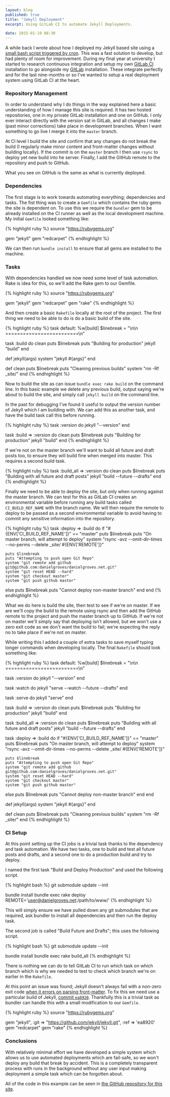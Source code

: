 ```yaml
---
layout: blog
published: true
title: "Jekyll Deployment"
excerpt: Using GitLab CI to automate Jekyll Deployments.

date: 2015-01-19 08:30
---
```


A while back I wrote about how I deployed my Jekyll based site using a [small bash script triggered by cron](/notebook/2013/10/task-automation/ "Task Automation"). This was a fast solution to develop, but had plenty of room for improvement. During my final year at university I started to research continuous integration and setup my own [GitLab CI](https://about.gitlab.com/gitlab-ci/ "Open Source Continuous Integration") installation to go alongside my [GitLab](https://about.gitlab.com "Open Source Git Repository Management") installation. These integrate perfectly and for the last nine-months or so I've wanted to setup a real deployment system using GitLab CI at the heart.

### Repository Management

In order to understand why I do things in the way explained here a basic understanding of how I manage this site is required. It has two hosted repositories, one in my private GitLab installation and one on GitHub. I only ever interact directly with the version sat in GitLab, and all changes I make (past minor corrections) take place in development branches. When I want something to go live I merge it into the `master` branch.

At CI level I build the site and confirm that any changes do not break the build (I regularly make minor content and front-matter changes without building locally). If the commit is on the `master` branch I then use `rsync` to deploy yet new build into he server. Finally, I add the GitHub remote to the repository and push to GitHub.

What you see on GitHub is the same as what is currently deployed.

### Dependencies

The first stage is to work towards automating everything; dependencies and tasks. The fist thing was to create a `Gemfile` which contains the ruby gems the site is dependent on. To use this we require the `bundler` gem to be already installed on the CI runner as well as the local development machine. My initial `Gemfile` looked something like:

{% highlight ruby %}
source "https://rubygems.org"

gem "jekyll"
gem "redcarpet"
{% endhighlight %}

We can then run `bundle install` to ensure that all gems are installed to the machine.

### Tasks

With dependencies handled we now need some level of task automation. Rake is idea for this, so we'll add the Rake gem to our Gemfile.

{% highlight ruby %}
source "https://rubygems.org"

gem "jekyll"
gem "redcarpet"
gem "rake"
{% endhighlight %}

And then create a basic `Rakefile` locally at the root of the project. The first thing we need to be able to do is do a basic build of the site.

{% highlight ruby %}
task default: %w[build]
$linebreak = "\n\n =========================\n"

task :build do
  clean
  puts $linebreak
  puts "Building for production"
  jekyll "build"
end

def jekyll(args)
  system "jekyll #{args}"
end

def clean
  puts $linebreak
  puts "Cleaning previous builds"
  system "rm -Rf _site/"
end
{% endhighlight %}

Now to build the site as can issue `bundle exec rake build` on the command line. In this basic example we delete any previous build, output saying we're about to build the site, and simply call `jekyll build` on the command line.

In the past for debugging I've found it useful to output the version number of Jekyll which I am building with. We can add this as another task, and have the build task call this before running.

{% highlight ruby %}
task :version do
  jekyll "--version"
end

task :build => :version do
  clean
  puts $linebreak
  puts "Building for production"
  jekyll "build"
end
{% endhighlight %}

If we're not on the master branch we'll want to build all future and draft posts too, to ensure they will build fine when merged into master. This requires a second build task.

{% highlight ruby %}
task :build_all => :version do
  clean
  puts $linebreak
  puts "Building with all future and draft posts"
  jekyll "build --future --drafts"
end
{% endhighlight %}

Finally we need to be able to deploy the site, but only when running against the master branch. We can test for this as GitLab CI creates an environmental variable before running any build tasks called `CI_BUILD_REF_NAME` with the branch name. We will then require the remote to deploy to be passed as a second environmental variable to avoid having to commit any sensitive information into the repository.

{% highlight ruby %}
task :deploy => :build do
  if "#{ENV['CI_BUILD_REF_NAME']}" == "master"
    puts $linebreak
    puts "On master branch, will attempt to deploy"
    system "rsync -avz --omit-dir-times --no-perms --delete _site/ #{ENV['REMOTE']}"

    puts $linebreak
    puts "Attempting to push open Git Repo"
    system "git remote add github git@github.com:danielgroves/danielgroves.net.git"
    system "git reset HEAD --hard"
    system "git checkout master"
    system "git push github master"
  else
    puts $linebreak
    puts "Cannot deploy non-master branch"
  end
end
{% endhighlight %}

What we do here is build the site, then test to see if we're on master. If we are we'll copy the build to the remote using rsync and then add the GitHub remote to the project and push the master branch up to GitHub. If we're not on master we'll simply say that deploying isn't allowed, but we won't use a zero exit code as we don't want the build to fail; we're expecting the reply no to take place if we're not on master.

While writing this I added a couple of extra tasks to save myself typing longer commands when developing locally. The final `Rakefile` should look something like:

{% highlight ruby %}
task default: %w[build]
$linebreak = "\n\n =========================\n"

task :version do
  jekyll "--version"
end

task :watch do
  jekyll "serve --watch --future --drafts"
end

task :serve do
  jekyll "serve"
end

task :build => :version do
  clean
  puts $linebreak
  puts "Building for production"
  jekyll "build"
end

task :build_all => :version do
  clean
  puts $linebreak
  puts "Building with all future and draft posts"
  jekyll "build --future --drafts"
end

task :deploy => :build do
  if "#{ENV['CI_BUILD_REF_NAME']}" == "master"
    puts $linebreak
    puts "On master branch, will attempt to deploy"
    system "rsync -avz --omit-dir-times --no-perms --delete _site/ #{ENV['REMOTE']}"

    puts $linebreak
    puts "Attempting to push open Git Repo"
    system "git remote add github git@github.com:danielgroves/danielgroves.net.git"
    system "git reset HEAD --hard"
    system "git checkout master"
    system "git push github master"
  else
    puts $linebreak
    puts "Cannot deploy non-master branch"
  end
end

def jekyll(args)
  system "jekyll #{args}"
end

def clean
  puts $linebreak
  puts "Cleaning previous builds"
  system "rm -Rf _site/"
end
{% endhighlight %}

### CI Setup

At this point setting up the CI jobs is a trivial task thanks to the dependency and task automation. We have two tasks, one to build and test all future posts and drafts, and a second one to do a production build and try to deploy.

I named the first task "Build and Deploy Production" and used the following script.

{% highlight bash %}
git submodule update --init

bundle install
bundle exec rake deploy REMOTE='user@danielgroves.net:/path/to/www/'
{% endhighlight %}

This will simply ensure we have pulled down any git submodules that are required, ask bundler to install all dependencies and then run the deploy task.

The second job is called "Build Future and Drafts"; this uses the following script.

{% highlight bash %}
git submodule update --init

bundle install
bundle exec rake build_all
{% endhighlight %}

There is nothing we can do to tell GitLab CI to run which task on which branch which is why we needed to test to check which branch we're on earlier in the `Rakefile`.

At this point an issue was found; Jekyll doesn't always fail with a non-zero exit code [when it errors on parsing front-matter](https://github.com/jekyll/jekyll/issues/1907 "GitHub issue for parsing font-matter"). To fix this we need use a particular build of Jekyll, [commit `ea8920`](https://github.com/jekyll/jekyll/commit/ea8920 "Jekyll commit ea8920"). Thankfully this is a trivial task as bundler can handle this with a small modification to our `Gemfile`.

{% highlight ruby %}
source "https://rubygems.org"

gem "jekyll", :git => "https://github.com/jekyll/jekyll.git", :ref => 'ea8920'
gem "redcarpet"
gem "rake"
{% endhighlight %}

### Conclusions

With relatively minimal effort we have developed a simple system which allows us to use automated deployments which are fail-safe, so we won't deploy any build that break by accident. This is a completely transparent process with runs in the background without any user input making deployment a simple task which can be forgotten about.

All of the code in this example can be seen in [the GitHub repository for this site](https://github.com/danielgroves/danielgroves.net "danielgroves.net on GitHub").

